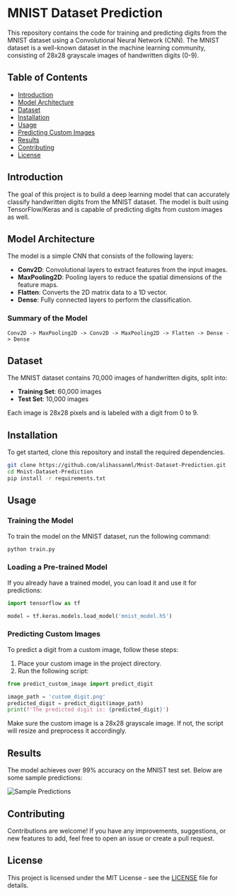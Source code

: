 # MNIST Dataset Prediction

This repository contains the code for training and predicting digits from the MNIST dataset using a Convolutional Neural Network (CNN). The MNIST dataset is a well-known dataset in the machine learning community, consisting of 28x28 grayscale images of handwritten digits (0-9).

## Table of Contents

- [Introduction](#introduction)
- [Model Architecture](#model-architecture)
- [Dataset](#dataset)
- [Installation](#installation)
- [Usage](#usage)
- [Predicting Custom Images](#predicting-custom-images)
- [Results](#results)
- [Contributing](#contributing)
- [License](#license)

## Introduction

The goal of this project is to build a deep learning model that can accurately classify handwritten digits from the MNIST dataset. The model is built using TensorFlow/Keras and is capable of predicting digits from custom images as well.

## Model Architecture

The model is a simple CNN that consists of the following layers:
- **Conv2D**: Convolutional layers to extract features from the input images.
- **MaxPooling2D**: Pooling layers to reduce the spatial dimensions of the feature maps.
- **Flatten**: Converts the 2D matrix data to a 1D vector.
- **Dense**: Fully connected layers to perform the classification.

### Summary of the Model

```
Conv2D -> MaxPooling2D -> Conv2D -> MaxPooling2D -> Flatten -> Dense -> Dense
```

## Dataset

The MNIST dataset contains 70,000 images of handwritten digits, split into:
- **Training Set**: 60,000 images
- **Test Set**: 10,000 images

Each image is 28x28 pixels and is labeled with a digit from 0 to 9.

## Installation

To get started, clone this repository and install the required dependencies.

```bash
git clone https://github.com/alihassanml/Mnist-Dataset-Prediction.git
cd Mnist-Dataset-Prediction
pip install -r requirements.txt
```

## Usage

### Training the Model

To train the model on the MNIST dataset, run the following command:

```bash
python train.py
```

### Loading a Pre-trained Model

If you already have a trained model, you can load it and use it for predictions:

```python
import tensorflow as tf

model = tf.keras.models.load_model('mnist_model.h5')
```

### Predicting Custom Images

To predict a digit from a custom image, follow these steps:

1. Place your custom image in the project directory.
2. Run the following script:

```python
from predict_custom_image import predict_digit

image_path = 'custom_digit.png'
predicted_digit = predict_digit(image_path)
print(f'The predicted digit is: {predicted_digit}')
```

Make sure the custom image is a 28x28 grayscale image. If not, the script will resize and preprocess it accordingly.

## Results

The model achieves over 99% accuracy on the MNIST test set. Below are some sample predictions:

![Sample Predictions](sample_predictions.png)

## Contributing

Contributions are welcome! If you have any improvements, suggestions, or new features to add, feel free to open an issue or create a pull request.

## License

This project is licensed under the MIT License - see the [LICENSE](LICENSE) file for details.
